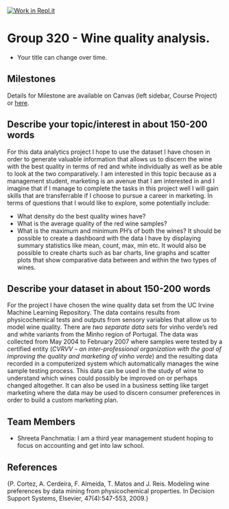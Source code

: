 [![Work in Repl.it](https://classroom.github.com/assets/work-in-replit-14baed9a392b3a25080506f3b7b6d57f295ec2978f6f33ec97e36a161684cbe9.svg)](https://classroom.github.com/online_ide?assignment_repo_id=312303&assignment_repo_type=GroupAssignmentRepo)
# Group 320 - Wine quality analysis.

- Your title can change over time.

## Milestones

Details for Milestone are available on Canvas (left sidebar, Course Project) or [here](https://firas.moosvi.com/courses/data301/project/milestone01.html).

## Describe your topic/interest in about 150-200 words

For this data analytics project I hope to use the dataset I have chosen in order to generate valuable information that allows us to discern the wine with the best quality in terms of red and white individually as well as be able to look at the two comparatively. I am interested in this topic because as a management student, marketing is an avenue that I am interested in and I imagine that if I manage to complete the tasks in this project well I will gain skills that are transferrable if I choose to pursue a career in marketing.
In terms of questions that I would like to explore, some potentially include:
- What density do the best quality wines have?
- What is the average quality of the red wine samples?
- What is the maximum and minimum PH’s of both the wines?
It should be possible to create a dashboard with the data I have by displaying summary statistics like mean, count, max, min etc. It would also be possible to create charts such as bar charts, line graphs and scatter plots that show comparative data between and within the two types of wines.

## Describe your dataset in about 150-200 words

For the project I have chosen the wine quality data set from the UC Irvine Machine Learning Repository. The data contains results from physicochemical tests and outputs from sensory variables that allow us to model wine quality. There are *two separate data sets* for vinho verde’s red and white variants from the Minho region of Portugal. The data was collected from May 2004 to February 2007 where samples were tested by a certified entity (*CVRVV – an inter-professional organization with the goal of improving the quality and marketing of vinho verde*) and the resulting data recorded in a computerized system which automatically manages the wine sample testing process. This data can be used in the study of wine to understand which wines could possibly be improved on or perhaps changed altogether. It can also be used in a business setting like target marketing where the data may be used to discern consumer preferences in order to build a custom marketing plan. 

## Team Members

- Shreeta Panchmatia: I am a third year management student hoping to focus on accounting and get into law school.

## References

{P. Cortez, A. Cerdeira, F. Almeida, T. Matos and J. Reis. 
Modeling wine preferences by data mining from physicochemical properties. In Decision Support Systems, Elsevier, 47(4):547-553, 2009.}
